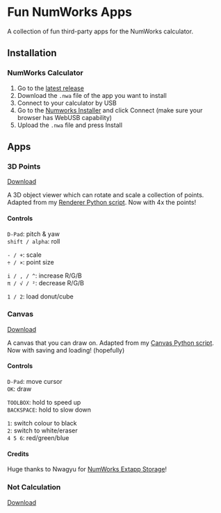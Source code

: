 # Fun NumWorks Apps
A collection of fun third-party apps for the NumWorks calculator.


## Installation

### NumWorks Calculator

1. Go to the [latest release](https://github.com/shrub719/fun-numworks-apps/releases/latest)
1. Download the `.nwa` file of the app you want to install
1. Connect to your calculator by USB
1. Go to the [Numworks Installer](https://my.numworks.com/apps) and click Connect (make sure your browser has WebUSB capability)
1. Upload the `.nwa` file and press Install


## Apps

### 3D Points

[Download](https://github.com/shrub719/fun-numworks-apps/releases/latest/download/points.nwa)

A 3D object viewer which can rotate and scale a collection of points.  
Adapted from my [Renderer Python script](https://github.com/shrub719/fun-numworks-scripts?tab=readme-ov-file#renderer). Now with 4x the points!

#### Controls

`D-Pad`: pitch & yaw  
`shift / alpha`: roll  

`- / +`: scale  
`÷ / ×`: point size  

`i / , / ^`: increase R/G/B  
`π / √ / ²`: decrease R/G/B

`1 / 2`: load donut/cube


### Canvas

[Download](https://github.com/shrub719/fun-numworks-apps/releases/latest/download/canvas.nwa)

A canvas that you can draw on.
Adapted from my [Canvas Python script](https://github.com/shrub719/fun-numworks-scripts?tab=readme-ov-file#canvas). Now with saving and loading! (hopefully)

#### Controls

`D-Pad`: move cursor  
`OK`: draw  

`TOOLBOX`: hold to speed up  
`BACKSPACE`: hold to slow down  

`1`: switch colour to black  
`2`: switch to white/eraser  
`4 5 6`: red/green/blue

#### Credits

Huge thanks to Nwagyu for [NumWorks Extapp Storage](https://framagit.org/Yaya.Cout/numworks-extapp-storage/)!


### Not Calculation

[Download](https://github.com/shrub719/fun-numworks-apps/releases/latest/download/not_calc.nwa)
